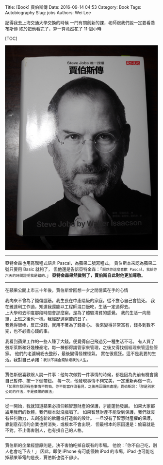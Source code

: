 Title: [Book] 賈伯斯傳
Date: 2016-09-14 04:53
Category: Book
Tags: Autobiography
Slug: jobs
Authors: Wei Lee

記得我去上海交通大學交換的時候
一門有關創新的課，老師跟我們說一定要看喬布斯傳
終於把他看完了，算一算竟然花了 11 個小時

<!--more-->

[TOC]

![Steve Jobs](/images/books/jobs.jpg)

---

亞特金森也用高階程式語言 Pascal，為蘋果二號寫程式。
賈伯斯本來認為蘋果二號只要用 Basic 就夠了，
但他還是告訴亞特金森：「`既然你這麼喜歡 Pascal，我給你六天的時間證明我是錯的。`」
**亞特金森果然做到了，賈伯斯自此對他更加尊敬**。

---

在蘋果公開上市三十年後，賈伯斯曾回想一夕之間億萬在手的心情

我向來不曾為了錢傷腦筋。我生長在中產階級的家庭，從不擔心自己會餓死。
我在雅達利工作過，知道我還能以工程師混口飯吃，生活一定過得去。  
上大學和去印度那段時間會那麼窮，是為了體驗清貧的感覺。
我的生活一向簡單，上班之後也一樣。我經歷過窮苦的日子。  
我覺得很棒，反正沒錢，就用不著為了錢掛心。
後來變得非常富有，錢多到數不完，也不必擔心錢的事。

我看到蘋果工作的一些人賺了大錢，便覺得自己飛過另一種生活不可。
有人買了勞斯萊斯和好幾棟豪宅，每一棟都得請管家來管理，之後又得找個經理來管這些管家。
他們的老婆紛紛去整形，最後變得怪裡怪氣。
實在很瘋狂。這不是我要的生活。我對自己承諾：`我決不讓金錢破壞我的人生`。

---

賈伯斯很喜歡跟人說一件事：他每次做對一件事情的時候，都是因為先前有機會讓自己暫停、按一下倒帶鈕。
每一次，他發現事情不夠完美，一定重新再做一次。
`「如果你發現有些事情不對勁，你不能當作沒看見，之後再回頭來處理」賈伯斯說：「那是別家公司的作法，不是蘋果的做法」`

---

從一開始，我就知道蘋果必須仰賴智慧財產的保護，才能蓬勃發展。
如果大家都盜用我們的軟體，我們根本就沒戲唱了。
如果智慧財產不能受到保護，我們就沒有任何動力，去創造新的軟體或打造新的設計。
一旦沒有了智慧財產權的保護，靠創意存活的企業也將消失，或根本不會出現，
但最根本的原因還是：偷竊就是不對。不止傷害別人，也有損自己的人格。

---

賈伯斯的企業經營原則是，決不害怕吃掉自既有的市場。
他說：「你不自己吃，別人也會吃下去！」
因此，即使 iPhone 有可能侵蝕 iPod 的市場，iPad 也可能吃掉蘋果筆電的是長，賈伯斯也從不卻步。
